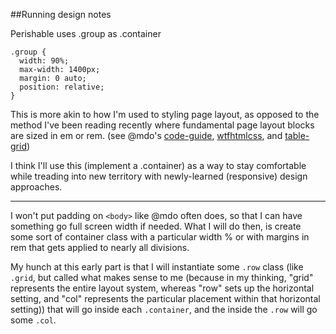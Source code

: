 ##Running design notes

Perishable uses .group as .container

    .group {
      width: 90%;
      max-width: 1400px;
      margin: 0 auto;
      position: relative;
    }

This is more akin to how I'm used to styling page layout, as opposed to the method I've been reading recently where fundamental page layout blocks are sized in em or rem. (see @mdo's [code-guide](http://mdo.github.io/code-guide), [wtfhtmlcss](http://wtfhtmlcss.com), and [table-grid](http://mdo.github.io/table-grid))

I think I'll use this (implement a .container) as a way to stay comfortable while treading into new territory with newly-learned (responsive) design approaches.

- - -

I won't put padding on `<body>` like @mdo often does, so that I can have something go full screen width if needed. What I will do then, is create some sort of container class with a particular width % or with margins in rem that gets applied to nearly all divisions. 

My hunch at this early part is that I will instantiate some `.row` class (like `.grid`, but called what makes sense to me (because in my thinking, "grid" represents the entire layout system, whereas "row" sets up the horizontal setting, and "col" represents the particular placement within that horizontal setting)) that will go inside each `.container`, and the inside the `.row` will go some `.col`.
